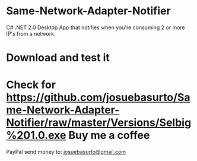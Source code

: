 Same-Network-Adapter-Notifier
=============================

C# .NET 2.0 Desktop App that notifies when you're consuming 2 or more IP's from a network.

Download and test it
=============================
Check for https://github.com/josuebasurto/Same-Network-Adapter-Notifier/raw/master/Versions/Selbig%201.0.exe
Buy me a coffee
=============================
PayPal send money to: josuebasurto@gmail.com